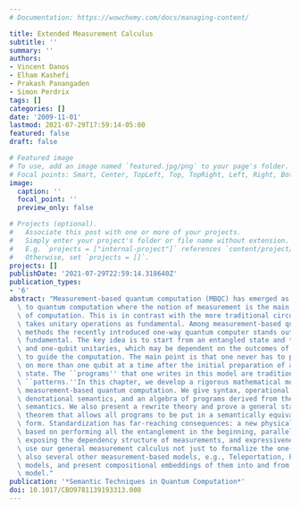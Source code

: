 ```yaml
---
# Documentation: https://wowchemy.com/docs/managing-content/

title: Extended Measurement Calculus
subtitle: ''
summary: ''
authors:
- Vincent Danos
- Elham Kashefi
- Prakash Panangaden
- Simon Perdrix
tags: []
categories: []
date: '2009-11-01'
lastmod: 2021-07-29T17:59:14-05:00
featured: false
draft: false

# Featured image
# To use, add an image named `featured.jpg/png` to your page's folder.
# Focal points: Smart, Center, TopLeft, Top, TopRight, Left, Right, BottomLeft, Bottom, BottomRight.
image:
  caption: ''
  focal_point: ''
  preview_only: false

# Projects (optional).
#   Associate this post with one or more of your projects.
#   Simply enter your project's folder or file name without extension.
#   E.g. `projects = ["internal-project"]` references `content/project/deep-learning/index.md`.
#   Otherwise, set `projects = []`.
projects: []
publishDate: '2021-07-29T22:59:14.318640Z'
publication_types:
- '6'
abstract: "Measurement-based quantum computation (MBQC) has emerged as a new approach\
  \ to quantum computation where the notion of measurement is the main driving force\
  \ of computation. This is in contrast with the more traditional circuit model that\
  \ takes unitary operations as fundamental. Among measurement-based quantum computation\
  \ methods the recently introduced one-way quantum computer stands out as basic and\
  \ fundamental. The key idea is to start from an entangled state and then use measurements\
  \ and one-qubit unitaries, which may be dependent on the outcomes of measurements,\
  \ to guide the computation. The main point is that one never has to perform unitaries\
  \ on more than one qubit at a time after the initial preparation of an entangled\
  \ state. The ``programs'' that one writes in this model are traditionally called\
  \ ``patterns.''In this chapter, we develop a rigorous mathematical model underlying\
  \ measurement-based quantum computation. We give syntax, operational semantics,\
  \ denotational semantics, and an algebra of programs derived from the denotational\
  \ semantics. We also present a rewrite theory and prove a general standardization\
  \ theorem that allows all programs to be put in a semantically equivalent standard\
  \ form. Standardization has far-reaching consequences: a new physical architecture\
  \ based on performing all the entanglement in the beginning, parallelization by\
  \ exposing the dependency structure of measurements, and expressiveness theorems.We\
  \ use our general measurement calculus not just to formalize the one-way model but\
  \ also several other measurement-based models, e.g., Teleportation, Phase, and Pauli\
  \ models, and present compositional embeddings of them into and from the one-way\
  \ model."
publication: '*Semantic Techniques in Quantum Computation*'
doi: 10.1017/CBO9781139193313.008
---
```

